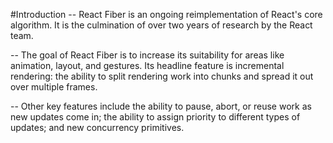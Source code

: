 #Introduction
-- React Fiber is an ongoing reimplementation of React's core algorithm. It is the culmination of over two years of research by the React team.

-- The goal of React Fiber is to increase its suitability for areas like animation, layout, and gestures. Its headline feature is incremental rendering: the ability to split rendering work into chunks and spread it out over multiple frames.

-- Other key features include the ability to pause, abort, or reuse work as new updates come in; the ability to assign priority to different types of updates; and new concurrency primitives.